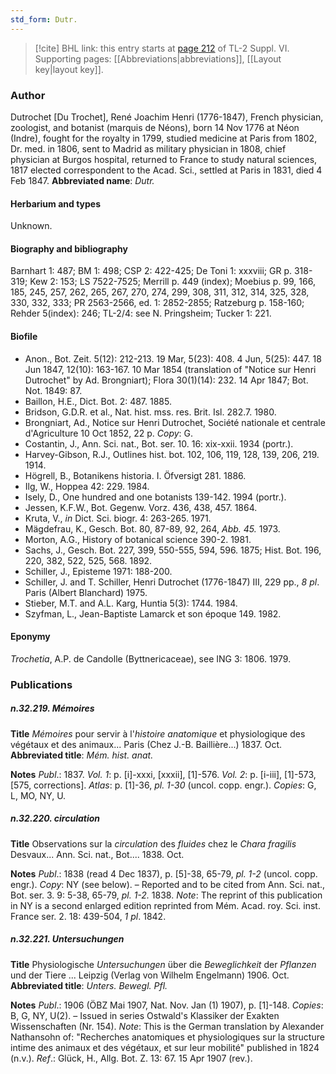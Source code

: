 ```yaml
---
std_form: Dutr.
---
```


> [!cite] BHL link: this entry starts at [page 212](https://www.biodiversitylibrary.org/page/33260200) of TL-2 Suppl. VI.
> Supporting pages: [[Abbreviations|abbreviations]], [[Layout key|layout key]].

### Author

Dutrochet \[Du Trochet\], René Joachim Henri (1776-1847), French physician, zoologist, and botanist (marquis de Néons), born 14 Nov 1776 at Néon (Indre), fought for the royalty in 1799, studied medicine at Paris from 1802, Dr. med. in 1806, sent to Madrid as military physician in 1808, chief physician at Burgos hospital, returned to France to study natural sciences, 1817 elected correspondent to the Acad. Sci., settled at Paris in 1831, died 4 Feb 1847. 
**Abbreviated name**: *Dutr.*

#### Herbarium and types

Unknown.

#### Biography and bibliography

Barnhart 1: 487; BM 1: 498; CSP 2: 422-425; De Toni 1: xxxviii; GR p. 318-319; Kew 2: 153; LS 7522-7525; Merrill p. 449 (index); Moebius p. 99, 166, 185, 245, 257, 262, 265, 267, 270, 274, 299, 308, 311, 312, 314, 325, 328, 330, 332, 333; PR 2563-2566, ed. 1: 2852-2855; Ratzeburg p. 158-160; Rehder 5(index): 246; TL-2/4: see N. Pringsheim; Tucker 1: 221.

#### Biofile

- Anon., Bot. Zeit. 5(12): 212-213. 19 Mar, 5(23): 408. 4 Jun, 5(25): 447. 18 Jun 1847, 12(10): 163-167. 10 Mar 1854 (translation of "Notice sur Henri Dutrochet" by Ad. Brongniart); Flora 30(1)(14): 232. 14 Apr 1847; Bot. Not. 1849: 87.
- Baillon, H.E., Dict. Bot. 2: 487. 1885.
- Bridson, G.D.R. et al., Nat. hist. mss. res. Brit. Isl. 282.7. 1980.
- Brongniart, Ad., Notice sur Henri Dutrochet, Société nationale et centrale d'Agriculture 10 Oct 1852, 22 p. *Copy*: G.
- Costantin, J., Ann. Sci. nat., Bot. ser. 10. 16: xix-xxii. 1934 (portr.).
- Harvey-Gibson, R.J., Outlines hist. bot. 102, 106, 119, 128, 139, 206, 219. 1914.
- Högrell, B., Botanikens historia. I. Öfversigt 281. 1886.
- Ilg, W., Hoppea 42: 229. 1984.
- Isely, D., One hundred and one botanists 139-142. 1994 (portr.).
- Jessen, K.F.W., Bot. Gegenw. Vorz. 436, 438, 457. 1864.
- Kruta, V., *in* Dict. Sci. biogr. 4: 263-265. 1971.
- Mägdefrau, K., Gesch. Bot. 80, 87-89, 92, 264, *Abb. 45.* 1973.
- Morton, A.G., History of botanical science 390-2. 1981.
- Sachs, J., Gesch. Bot. 227, 399, 550-555, 594, 596. 1875; Hist. Bot. 196, 220, 382, 522, 525, 568. 1892.
- Schiller, J., Episteme 1971: 188-200.
- Schiller, J. and T. Schiller, Henri Dutrochet (1776-1847) III, 229 pp., *8 pl*. Paris (Albert Blanchard) 1975.
- Stieber, M.T. and A.L. Karg, Huntia 5(3): 1744. 1984.
- Szyfman, L., Jean-Baptiste Lamarck et son époque 149. 1982.

#### Eponymy

*Trochetia*, A.P. de Candolle (Byttnericaceae), see ING 3: 1806. 1979.

### Publications

##### n.32.219. Mémoires

**Title**
*Mémoires* pour servir à l'*histoire anatomique* et physiologique des végétaux et des animaux... Paris (Chez J.-B. Baillière...) 1837. Oct.
**Abbreviated title**: *Mém. hist. anat.*

**Notes**
*Publ*.: 1837.
*Vol. 1*: p. \[i\]-xxxi, \[xxxii\], \[1\]-576.
*Vol. 2*: p. \[i-iii\], \[1\]-573, \[575, corrections\].
*Atlas*: p. \[1\]-36, *pl. 1-30* (uncol. copp. engr.). *Copies*: G, L, MO, NY, U.

##### n.32.220. circulation

**Title**
Observations sur la *circulation* des *fluides* chez le *Chara fragilis* Desvaux... Ann. Sci. nat., Bot.... 1838. Oct.

**Notes**
*Publ*.: 1838 (read 4 Dec 1837), p. \[5\]-38, 65-79, *pl. 1-2* (uncol. copp. engr.). *Copy*: NY (see below). – Reported and to be cited from Ann. Sci. nat., Bot. ser. 3. 9: 5-38, 65-79, *pl. 1-2.* 1838.
*Note*: The reprint of this publication in NY is a second enlarged edition reprinted from Mém. Acad. roy. Sci. inst. France ser. 2. 18: 439-504, *1 pl*. 1842.

##### n.32.221. Untersuchungen

**Title**
Physiologische *Untersuchungen* über die *Beweglichkeit* der *Pflanzen* und der Tiere ... Leipzig (Verlag von Wilhelm Engelmann) 1906. Oct.
**Abbreviated title**: *Unters. Bewegl. Pfl.*

**Notes**
*Publ*.: 1906 (ÖBZ Mai 1907, Nat. Nov. Jan (1) 1907), p. \[1\]-148. *Copies*: B, G, NY, U(2). – Issued in series Ostwald's Klassiker der Exakten Wissenschaften (Nr. 154).
*Note*: This is the German translation by Alexander Nathansohn of: "Recherches anatomiques et physiologiques sur la structure intime des animaux et des végétaux, et sur leur mobilité" published in 1824 (n.v.).
*Ref*.: Glück, H., Allg. Bot. Z. 13: 67. 15 Apr 1907 (rev.).

